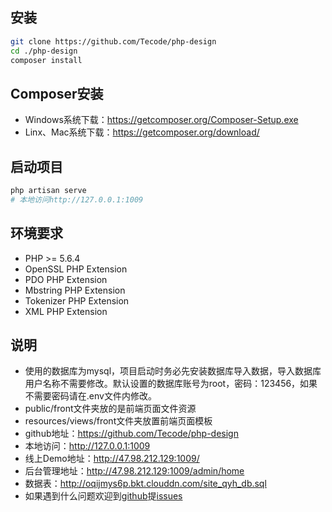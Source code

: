 ## 安装
```bash
git clone https://github.com/Tecode/php-design
cd ./php-design
composer install
```

## Composer安装
- Windows系统下载：https://getcomposer.org/Composer-Setup.exe
- Linx、Mac系统下载：https://getcomposer.org/download/

## 启动项目
```bash
php artisan serve
# 本地访问http://127.0.0.1:1009
```

## 环境要求
- PHP >= 5.6.4
- OpenSSL PHP Extension
- PDO PHP Extension
- Mbstring PHP Extension
- Tokenizer PHP Extension
- XML PHP Extension

## 说明
- 使用的数据库为mysql，项目启动时务必先安装数据库导入数据，导入数据库用户名称不需要修改。默认设置的数据库账号为root，密码：123456，如果不需要密码请在.env文件内修改。
- public/front文件夹放的是前端页面文件资源
- resources/views/front文件夹放置前端页面模板
- github地址：https://github.com/Tecode/php-design
- 本地访问：http://127.0.0.1:1009
- 线上Demo地址：http://47.98.212.129:1009/
- 后台管理地址：http://47.98.212.129:1009/admin/home
- 数据表：http://oqijmys6p.bkt.clouddn.com/site_qyh_db.sql
- 如果遇到什么问题欢迎到[github](https://github.com/Tecode/php-design)提[issues](https://github.com/Tecode/php-design/issues)
